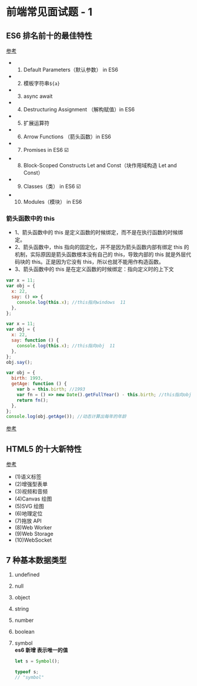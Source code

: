 # 前端常见面试题 - 1

## ES6 排名前十的最佳特性

[参考](https://blog.csdn.net/u012860063/article/details/62218564)

- 1.  Default Parameters（默认参数） in ES6
- 2.  模板字符串`${a}`
- 3.  async await
- 4.  Destructuring Assignment （解构赋值）in ES6
- 5.  扩展运算符
- 6.  Arrow Functions （箭头函数）in ES6
- 7.  Promises in ES6 ☑️
- 8.  Block-Scoped Constructs Let and Const（块作用域构造 Let and Const）
- 9.  Classes（类） in ES6 ☑️
- 10. Modules（模块） in ES6

### 箭头函数中的 this

- 1、箭头函数中的 this 是定义函数的时候绑定，而不是在执行函数的时候绑定。
- 2、箭头函数中，this 指向的固定化，并不是因为箭头函数内部有绑定 this 的机制，实际原因是箭头函数根本没有自己的 this，导致内部的 this 就是外层代码块的 this。正是因为它没有 this，所以也就不能用作构造函数。
- 3、箭头函数中的 this 是在定义函数的时候绑定：指向定义时的上下文

```js
var x = 11;
var obj = {
  x: 22,
  say: () => {
    console.log(this.x); //this指向windows  11
  },
};
```

```js
var x = 11;
var obj = {
  x: 22,
  say: function () {
    console.log(this.x); //this指向obj  11
  },
};
obj.say();
```

```js
var obj = {
  birth: 1993,
  getAge: function () {
    var b = this.birth; //1993
    var fn = () => new Date().getFullYear() - this.birth; //this指向obj对象
    return fn();
  },
};
console.log(obj.getAge()); //动态计算出每年的年龄
```

[参考](https://blog.csdn.net/weixin_44806635/article/details/119777219)

## HTML5 的十大新特性

[参考](http://www.cnblogs.com/vicky1018/p/7705223.html)

- (1)语义标签
- (2)增强型表单
- (3)视频和音频
- (4)Canvas 绘图
- (5)SVG 绘图
- (6)地理定位
- (7)拖放 API
- (8)Web Worker
- (9)Web Storage
- (10)WebSocket

## 7 种基本数据类型

1.  undefined
2.  null
3.  object
4.  string
5.  number
6.  boolean
7.  symbol  
    **es6 新增 表示唯一的值**

    ```js
    let s = Symbol();

    typeof s;
    // "symbol"
    ```

